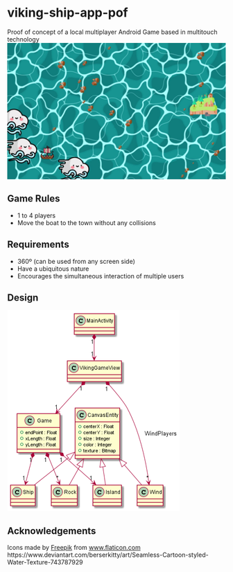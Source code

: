 # viking-ship-app-pof
Proof of concept of a local multiplayer Android Game based in multitouch technology
![Game play screenshot](./docs/gameplay.jpg "Game play")

## Game Rules
- 1 to 4 players
- Move the boat to the town without any collisions

## Requirements
- 360º (can be used from any screen side)
- Have a ubiquitous nature
- Encourages the simultaneous interaction of multiple users

## Design
![App UML diagram](./docs/out/game.png "Game diagram")

## Acknowledgements
<div>Icons made by <a href="https://www.freepik.com" title="Freepik">Freepik</a> from <a href="https://www.flaticon.com/" title="Flaticon">www.flaticon.com</a></div>
https://www.deviantart.com/berserkitty/art/Seamless-Cartoon-styled-Water-Texture-743787929

